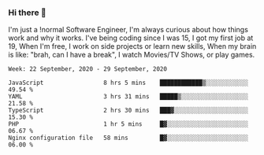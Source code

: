 ### Hi there 👋

I'm just a !normal Software Engineer, I'm always curious about how things work and why it works. I've being coding since I was 15, I got my first job at 19, When I'm free, I work on side projects or learn new skills, When my brain is like: "brah, can I have a break", I watch Movies/TV Shows, or play games.

<!--START_SECTION:waka-->
```text
Week: 22 September, 2020 - 29 September, 2020

JavaScript                 8 hrs 5 mins    ████████████▒░░░░░░░░░░░░   49.54 % 
YAML                       3 hrs 31 mins   █████▒░░░░░░░░░░░░░░░░░░░   21.58 % 
TypeScript                 2 hrs 30 mins   ███▓░░░░░░░░░░░░░░░░░░░░░   15.30 % 
PHP                        1 hr 5 mins     █▓░░░░░░░░░░░░░░░░░░░░░░░   06.67 % 
Nginx configuration file   58 mins         █▓░░░░░░░░░░░░░░░░░░░░░░░   06.00 % 
```
<!--END_SECTION:waka-->

<!--
**Oudmane/Oudmane** is a ✨ _special_ ✨ repository because its `README.md` (this file) appears on your GitHub profile.

Here are some ideas to get you started:

- 🔭 I’m currently working on ...
- 🌱 I’m currently learning ...
- 👯 I’m looking to collaborate on ...
- 🤔 I’m looking for help with ...
- 💬 Ask me about ...
- 📫 How to reach me: ...
- 😄 Pronouns: ...
- ⚡ Fun fact: ...
-->

